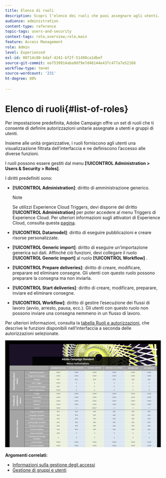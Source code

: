 ```yaml
---
title: Elenco di ruoli
description: Scopri l’elenco dei ruoli che puoi assegnare agli utenti.
audience: administration
content-type: reference
topic-tags: users-and-security
context-tags: role,overview;role,main
feature: Access Management
role: Admin
level: Experienced
exl-id: 00714c80-bdaf-4241-bf2f-51498ca1dbef
source-git-commit: ee7539914aba9df9e7d46144e437c477a7e52168
workflow-type: tm+mt
source-wordcount: '231'
ht-degree: 80%

---
```


# Elenco di ruoli{#list-of-roles}

Per impostazione predefinita, Adobe Campaign offre un set di ruoli che ti consente di definire autorizzazioni unitarie assegnate a utenti e gruppi di utenti.

Insieme alle unità organizzative, i ruoli forniscono agli utenti una visualizzazione filtrata dell’interfaccia e ne definiscono l’accesso alle diverse funzioni.

I ruoli possono essere gestiti dal menu **[!UICONTROL Administration > Users & Security > Roles]**.

I diritti predefiniti sono:

* **[!UICONTROL Administration]**: diritto di amministrazione generico.

   >[!NOTE]
   >
   >Se utilizzi Experience Cloud Triggers, devi disporre del diritto **[!UICONTROL Administration]** per poter accedere al menu Triggers di Experience Cloud. Per ulteriori informazioni sugli attivatori di Experience Cloud, consulta questa [pagina](../../integrating/using/about-adobe-experience-cloud-triggers.md).

* **[!UICONTROL Datamodel]**: diritto di eseguire pubblicazioni e creare risorse personalizzate.
* **[!UICONTROL Generic import]**: diritto di eseguire un’importazione generica sui dati. Affinché ciò funzioni, devi collegare il ruolo **[!UICONTROL Generic import]** al ruolo **[!UICONTROL Workflow]** .
* **[!UICONTROL Prepare deliveries]**: diritto di creare, modificare, preparare ed eliminare consegne. Gli utenti con questo ruolo possono preparare la consegna ma non inviarla.
* **[!UICONTROL Start deliveries]**: diritto di creare, modificare, preparare, inviare ed eliminare consegne.
* **[!UICONTROL Workflow]**: diritto di gestire l’esecuzione dei flussi di lavoro (avvio, arresto, pausa, ecc.). Gli utenti con questo ruolo non possono inviare una consegna nemmeno in un flusso di lavoro.

Per ulteriori informazioni, consulta la [tabella Ruoli e autorizzazioni](/help/administration/using/assets/acs_rights.pdf), che descrive le funzioni disponibili nell’interfaccia a seconda delle autorizzazioni selezionate.

[![immagine](assets/user_management_3.png)](https://experienceleague.adobe.com/docs/campaign-standard/assets/acs_rights.pdf?lang=en)

**Argomenti correlati:**

* [Informazioni sulla gestione degli accessi](../../administration/using/about-access-management.md)
* [Gestione di gruppi e utenti](../../administration/using/managing-groups-and-users.md)
